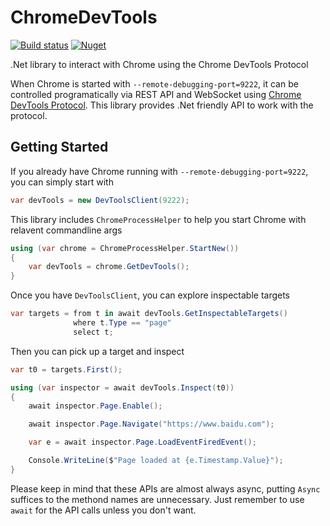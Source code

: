 # ChromeDevTools

[![Build status](https://ci.appveyor.com/api/projects/status/yvk96lqo7xgj5ib7/branch/master?svg=true)](https://ci.appveyor.com/project/diryboy/chromedevtools/branch/master)
[![Nuget](https://img.shields.io/nuget/v/DumbPrograms.ChromeDevTools.svg?logo=nuget)](https://www.nuget.org/packages/DumbPrograms.ChromeDevTools)

.Net library to interact with Chrome using the Chrome DevTools Protocol

When Chrome is started with `--remote-debugging-port=9222`, it can be controlled programatically via REST API and WebSocket using [Chrome DevTools Protocol](https://chromedevtools.github.io/devtools-protocol/).
This library provides .Net friendly API to work with the protocol.

## Getting Started

If you already have Chrome running with `--remote-debugging-port=9222`, you can simply start with

```C#
var devTools = new DevToolsClient(9222);
```

This library includes `ChromeProcessHelper` to help you start Chrome with relavent commandline args

```C#
using (var chrome = ChromeProcessHelper.StartNew())
{
    var devTools = chrome.GetDevTools();
}
```

Once you have `DevToolsClient`, you can explore inspectable targets

```C#
var targets = from t in await devTools.GetInspectableTargets()
              where t.Type == "page"
              select t;
```

Then you can pick up a target and inspect

```C#
var t0 = targets.First();

using (var inspector = await devTools.Inspect(t0))
{
    await inspector.Page.Enable();

    await inspector.Page.Navigate("https://www.baidu.com");

    var e = await inspector.Page.LoadEventFiredEvent();

    Console.WriteLine($"Page loaded at {e.Timestamp.Value}");
}
```

Please keep in mind that these APIs are almost always async, putting `Async` suffices to the methond names are unnecessary.
Just remember to use `await` for the API calls unless you don't want.
